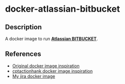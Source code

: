 # docker-atlassian-bitbucket

## Description

A docker image to run **[Atlassian BITBUCKET](https://www.atlassian.com/software/bitbucket/download)**.

## References

* [Original docker image inspiration](https://bitbucket.org/atlassian/docker-atlassian-bitbucket-server)
* [cptactionhank docker image inspiration](https://github.com/cptactionhank/docker-atlassian-bitbucket)
* [My jira docker image](https://github.com/AlbanMontaigu/docker-atlassian-jira)
